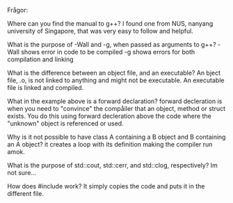 Frågor:


Where can you find the manual to g++?
I found one from NUS, nanyang university of Singapore, that was very easy to follow and helpful.

What is the purpose of -Wall and -g, when passed as arguments to g++?
-Wall shows error in code to be compiled
-g showa errors for both compilation and linking

What is the difference between an object file, and an executable?
An bject file, .o, is not linked to anything and might not be executable. An executable file is linked and compiled. 

What in the example above is a forward declaration?
forward decleration is when you need to "convince" the compåiler that an object, method or struct exists. You do this using forward decleration above the code where the "unknown" object is referenced or used.

Why is it not possible to have class A containing a B object and B containing an A object?
it creates a loop with its definition making the compiler run amok.

What is the purpose of std::cout, std::cerr, and std::clog, respectively?
Im not sure...

How does #include work?
It simply copies the code and puts it in the different file. 
